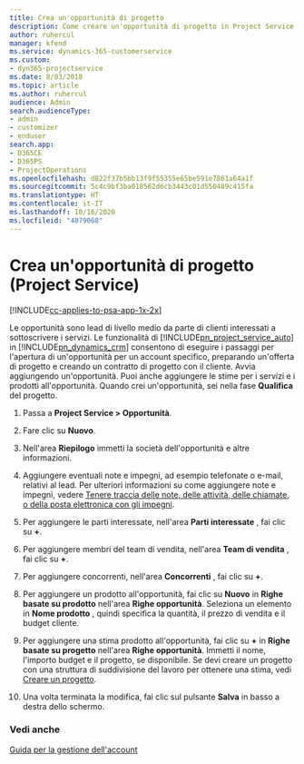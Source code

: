 ```yaml
---
title: Crea un'opportunità di progetto
description: Come creare un'opportunità di progetto in Project Service
author: ruhercul
manager: kfend
ms.service: dynamics-365-customerservice
ms.custom:
- dyn365-projectservice
ms.date: 8/03/2018
ms.topic: article
ms.author: ruhercul
audience: Admin
search.audienceType:
- admin
- customizer
- enduser
search.app:
- D365CE
- D365PS
- ProjectOperations
ms.openlocfilehash: d822f37b5bb13f9f55355e65be591e7861a64a1f
ms.sourcegitcommit: 5c4c9bf3ba018562d6cb3443c01d550489c415fa
ms.translationtype: HT
ms.contentlocale: it-IT
ms.lasthandoff: 10/16/2020
ms.locfileid: "4079068"
---
```

# <a name="create-a-project-opportunity-project-service"></a>Crea un'opportunità di progetto (Project Service)

[!INCLUDE[cc-applies-to-psa-app-1x-2x](../includes/cc-applies-to-psa-app-1x-2x.md)]

Le opportunità sono lead di livello medio da parte di clienti interessati a sottoscrivere i servizi. Le funzionalità di [!INCLUDE[pn_project_service_auto](../includes/pn-project-service-auto.md)] in [!INCLUDE[pn_dynamics_crm](../includes/pn-dynamics-crm.md)] consentono di eseguire i passaggi per l'apertura di un'opportunità per un account specifico, preparando un'offerta di progetto e creando un contratto di progetto con il cliente. Avvia aggiungendo un'opportunità. Puoi anche aggiungere le stime per i servizi e i prodotti all'opportunità. Quando crei un'opportunità, sei nella fase **Qualifica** del progetto.  
  
1.  Passa a **Project Service > Opportunità**.  
  
2.  Fare clic su **Nuovo**.  
  
3.  Nell'area **Riepilogo** immetti la società dell'opportunità e altre informazioni.  
  
4.  Aggiungere eventuali note e impegni, ad esempio telefonate o e-mail, relativi al lead. Per ulteriori informazioni su come aggiungere note e impegni, vedere [Tenere traccia delle note, delle attività, delle chiamate, o della posta elettronica con gli impegni](https://docs.microsoft.com/dynamics365/customerengagement/on-premises/basics/work-with-activities).  
  
5.  Per aggiungere le parti interessate, nell'area **Parti interessate** , fai clic su **+**.  
  
6.  Per aggiungere membri del team di vendita, nell'area **Team di vendita** , fai clic su **+**.  
  
7.  Per aggiungere concorrenti, nell'area **Concorrenti** , fai clic su **+**.  
  
8.  Per aggiungere un prodotto all'opportunità, fai clic su **Nuovo** in **Righe basate su prodotto** nell'area **Righe opportunità**. Seleziona un elemento in **Nome prodotto** , quindi specifica la quantità, il prezzo di vendita e il budget cliente.  
  
9. Per aggiungere una stima prodotto all'opportunità, fai clic su **+** in **Righe basate su progetto** nell'area **Righe opportunità**. Immetti il nome, l'importo budget e il progetto, se disponibile. Se devi creare un progetto con una struttura di suddivisione del lavoro per ottenere una stima, vedi [Creare un progetto](../psa/create-project.md).  
  
10. Una volta terminata la modifica, fai clic sul pulsante **Salva** in basso a destra dello schermo.  
  
### <a name="see-also"></a>Vedi anche  
 [Guida per la gestione dell'account](../psa/account-manager-guide.md)
